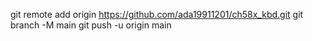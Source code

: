 git remote add origin https://github.com/ada19911201/ch58x_kbd.git
git branch -M main
git push -u origin main
